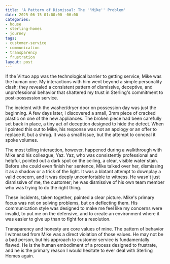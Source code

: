 ```yaml
---
title: 'A Pattern of Dismissal: The ''Mike'' Problem'
date: 2025-06-15 01:00:00 -06:00
categories:
- house
- sterling-homes
- journey
tags:
- customer-service
- communication
- transparency
- frustration
layout: post
---
```


If the Virtuo app was the technological barrier to getting service, Mike was the human one. My interactions with him went beyond a simple personality clash; they revealed a consistent pattern of dismissive, deceptive, and unprofessional behavior that shattered my trust in Sterling's commitment to post-possession service.

The incident with the washer/dryer door on possession day was just the beginning. A few days later, I discovered a small, 3mm piece of cracked plastic on one of the new appliances. The broken piece had been carefully set back in place, a tiny act of deception designed to hide the defect. When I pointed this out to Mike, his response was not an apology or an offer to replace it, but a shrug. It was a small issue, but the attempt to conceal it spoke volumes.

The most telling interaction, however, happened during a walkthrough with Mike and his colleague, Yaz. Yaz, who was consistently professional and helpful, pointed out a dark spot on the ceiling, a clear, visible water stain. Before she could even finish her sentence, Mike talked over her, dismissing it as a shadow or a trick of the light. It was a blatant attempt to downplay a valid concern, and it was deeply uncomfortable to witness. He wasn't just dismissive of me, the customer; he was dismissive of his own team member who was trying to do the right thing.

These incidents, taken together, painted a clear picture. Mike's primary focus was not on solving problems, but on deflecting them. His communication style was designed to make me feel like my concerns were invalid, to put me on the defensive, and to create an environment where it was easier to give up than to fight for a resolution.

Transparency and honesty are core values of mine. The pattern of behavior I witnessed from Mike was a direct violation of those values. He may not be a bad person, but his approach to customer service is fundamentally flawed. He is the human embodiment of a process designed to frustrate, and he is the primary reason I would hesitate to ever deal with Sterling Homes again.
